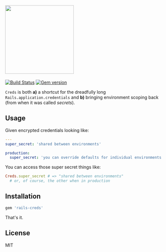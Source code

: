 <h1><img src='https://s3.brnbw.com/logo-2x-SiurkO6hTL.png' alt='' width='220' /></h1>

[![Build Status](https://travis-ci.org/mikker/rails-creds.svg?branch=master)](https://travis-ci.org/mikker/rails-creds) [![Gem version](https://img.shields.io/gem/v/rails-creds.svg)](https://rubygems.org/gems/rails-creds)

`Creds` is both **a)** a shortcut for the dreadfully long `Rails.application.credentials` and **b)** bringing environment scoping back (from when it was called _secrets_).

## Usage

Given encrypted credentials looking like:

```yaml
---
super_secret: 'shared between environments'

production:
  super_secret: 'you can override defaults for individual environments'
```

You can access those super secret things like:

```ruby
Creds.super_secret # => "shared between environments"
  # or, of course, the other when in production
```

## Installation

```ruby
gem 'rails-creds'
```

That's it.

## License

MIT



